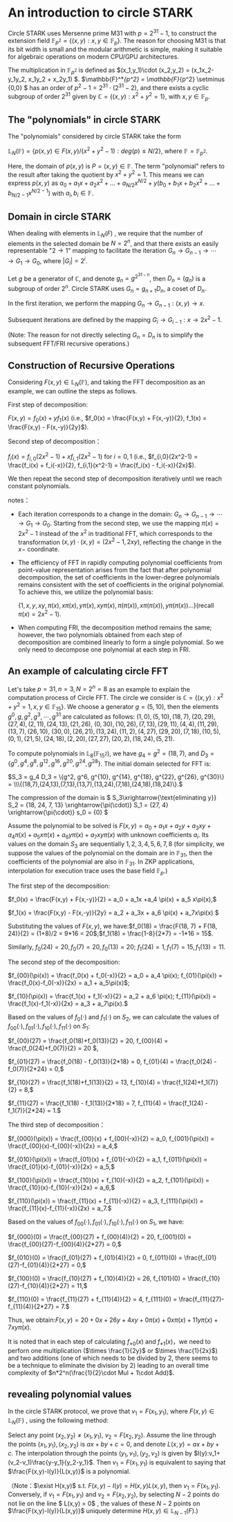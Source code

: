 # An introduction to circle STARK 

Circle STARK uses Mersenne prime M31 with $p = 2^{31} - 1$, to construct the extension field $\mathbb{F}_{p^2} = \{(x,y): x,y \in \mathbb{F}_p\}$. The reason for choosing M31 is that its bit width is small and the modular arithmetic is simple, making it suitable for algebraic operations on modern CPU/GPU architectures.

The multiplication in $\mathbb{F}_{p^2}$ is defined as $(x_1,y_1)\cdot (x_2,y_2) = (x_1x_2-y_1y_2, x_1y_2 + x_2y_1) $.  $\mathbb{F}^*_{p^2} = \mathbb{F}_{p^2}  \setminus \{0,0\} $ has an order of $p^2 - 1 = 2^{31}\cdot (2^{31}-2)$, and there exists a cyclic subgroup of order $2^{31}$ given by $\mathbb{C} = \{(x,y): x^2 + y^2 = 1\}$, with $x,y \in \mathbb{F}_p$.

## The "polynomials" in circle STARK

The "polynomials" considered by circle STARK take the form

$\mathbb{L}_N(\mathbb{F}) = \{p(x,y) \in F(x,y) /(x^2 + y^2 -1) : deg(p) \leq N/2\},$ where $\mathbb{F}= \mathbb{F}_{p^2}$.

Here, the domain of $p(x,y)$ is $P= (x,y) \in \mathbb{F}$. The term "polynomial" refers to the result after taking the quotient by $x^2+y^2=1$. This means we can express $p(x,y)$ as $a_0 + a_1 x + a_2 x^2 + ... + a_{N/2}x^{N/2} + y(b_0 + b_1 x + b_2 x^2 + ... + b_{N/2-1}x^{N/2-1})$ with $a_i, b_i \in \mathbb{F}$.

## Domain in circle STARK

When dealing with elements in $\mathbb{L}_N(F)$ , we require that the number of elements in the selected domain be $N=2^n$, and that there exists an easily representable "$2\rightarrow 1$" mapping to facilitate the iteration $G_n \rightarrow G_{n-1} \rightarrow   \cdots \rightarrow G_1 \rightarrow G_0$, where $|G_i| = 2^i$. 

Let $g$ be a generator of $\mathbb{C}$, and denote $g_n = g^{2^{31-n}}$, then $D_n = (g_n)$ is a subgroup of order $2^{n}$. Circle STARK uses $G_n = g_{n+1} D_{n}$, a coset of $D_n$. 

In the first iteration, we perform the mapping $G_n \rightarrow G_{n-1} : (x,y) \rightarrow x$.

Subsequent iterations are defined by the mapping  $G_i \rightarrow G_{i-1}: x \rightarrow 2x^2-1$.

 (Note: The reason for not directly selecting $G_n = D_n$ is to simplify the subsequent FFT/FRI recursive operations.)

## Construction of Recursive Operations

Considering $F(x,y) \in  \mathbb{L}_N(\mathbb{F})$, and taking the FFT decomposition as an example, we can outline the steps as follows.

First step of decomposition: 

$F(x,y) = f_0(x) + y f_1(x)$ (i.e.,  $f_0(x) = \frac{F(x,y) + F(x,-y)}{2}, f_1(x) = \frac{F(x,y) - F(x,-y)}{2y}$).

Second step of decomposition：

$f_i(x) = f_{i,0}(2x^2-1) + xf_{i,1}(2x^2-1)$ for $i = 0, 1$ (i.e., $f_{i,0}(2x^2-1) = \frac{f_i(x) + f_i(-x)}{2}, f_{i,1}(x^2-1) = \frac{f_i(x) - f_i(-x)}{2x}$).

We then repeat the second step of decomposition iteratively until we reach constant polynomials.

notes：

- Each iteration corresponds to a change in the domain:  $G_n \rightarrow G_{n-1} \rightarrow   \cdots \rightarrow G_1 \rightarrow G_0$. Starting from the second step, we use the mapping $\pi(x) = 2x^2-1$ instead of the $x^2$ in traditional FFT, which corresponds to the transformation $(x,y)\cdot (x,y) = (2x^2-1, 2xy)$, reflecting the change in the $x-$ coordinate. 

- The efficiency of FFT in rapidly computing polynomial coefficients from point-value representation arises from the fact that after polynomial decomposition, the set of coefficients in the lower-degree polynomials remains consistent with the set of coefficients in the original polynomial. To achieve this, we utilize the polynomial basis:

  $\{1,x,y,xy,\pi(x),x\pi(x),y\pi(x),xy\pi(x),\pi(\pi(x)),x\pi(\pi(x)),y\pi(\pi(x))...\}$(recall $\pi(x) = 2x^2 - 1$).

- When computing FRI, the decomposition method remains the same; however, the two polynomials obtained from each step of decomposition are combined linearly to form a single polynomial. So we only need to decompose one polynomial at each step in FRI. 

## An example of calculating circle FFT

Let's take $p = 31, n = 3, N = 2^n = 8$ as an example to explain the computation process of Circle FFT. The circle we consider is $\mathbb{C} = \{(x,y): x^2 + y^2 = 1, x,y \in \mathbb{F}_{15}\}$. We choose a generator $g = (5, 10)$, then the elements $g^0, g, g^2, g^3, \cdots, g^{31}$ are calculated as follows: $(1,0),(5,10),(18,7),(20,29),(27,4),(2,11),(24,13),(21,26),$ $(0,30),(10,26),(7,13),(29,11),(4,4),(11,29),(13,7),(26,10),$ $(30,0),(26,21),(13,24),(11,2),(4,27),(29,20),(7,18),(10,5),$ $(0,1),(21,5),(24,18),(2,20),(27,27),(20,2),(18,24),(5,21)$.

To compute polynomials in $\mathbb{L}_8(\mathbb{F}_{15^2})$, we have  $g_4 = g^2 = (18,7)$, and  $D_3 = \{g^0,g^4,g^8,g^{12},g^{16},g^{20},g^{24},g^{28} \}$. The initial domain selected for FFT is:

$S_3 = g_4 D_3 = \{g^2, g^6, g^{10}, g^{14}, g^{18}, g^{22}, g^{26}, g^{30}\} = \\\{(18,7),(24,13),(7,13),(13,7),(13,24),(7,18),(24,18),(18,24)\}.$

The compression of the domain is $ S_3\xrightarrow{\text{eliminating y}} S_2 = \{18, 24, 7, 13\} \xrightarrow{\pi(\cdot)} S_1 = \{27, 4\} \xrightarrow{\pi(\cdot)} s_0 = \{0\}  $

Assume the polynomial to be solved is  $F(x,y) = a_0 + a_1 x + a_2 y + a_3 xy + a_4\pi(x) + a_5x\pi(x) + a_6y\pi(x) + a_7xy\pi(x)$ with unknown coefficients $a_i$.   Its values on the domain $S_3$ are sequentially $1,2,3,4,5,6,7,8$ (for simplicity, we suppose the values of the polynomial on the domain are in $\mathbb{F}_{31}$, then the coefficients of the polynomial are also in $\mathbb{F}_{31}$. In ZKP applications, interpolation for execution trace uses the base field $\mathbb{F}_p$.)

The first step of the decomposition:

$f_0(x) = \frac{F(x,y) + F(x,-y)}{2} = a_0 + a_1x +a_4 \pi(x) + a_5 x\pi(x),$

$f_1(x) = \frac{F(x,y) - F(x,-y)}{2y} = a_2 + a_3x + a_6 \pi(x) + a_7x\pi(x) $

Substituting the values of  $F(x,y)$, we have:$f_0(18) = \frac{F(18, 7) + F(18, 24)}{2} = (1+8)/2 = 9*16 = 20$;$f_1(18) = \frac{1-8}{2*7} = -1*16 = 15$.

Similarly, $f_0(24) = 20 , f_0(7) = 20, f_0(13) = 20;$ $f_1(24) = 1, f_1(7) = 15 , f_1(13) = 11$.

The second step of the decomposition:

$f_{00}(\pi(x)) = \frac{f_0(x) + f_0(-x)}{2} = a_0 + a_4 \pi(x); f_{01}(\pi(x)) = \frac{f_0(x)-f_0(-x)}{2x} = a_1 + a_5\pi(x)$;

$f_{10}(\pi(x)) = \frac{f_1(x) + f_1(-x)}{2} = a_2 + a_6 \pi(x); f_{11}(\pi(x)) = \frac{f_1(x)-f_1(-x)}{2x} = a_3 + a_7\pi(x).$

Based on the values of $f_0(\cdot)$  and $f_1(\cdot)$ on $S_2$, we can calculate the values of $f_{00}(\cdot), f_{01}(\cdot), f_{10}(\cdot), f_{11}(\cdot)$ on $S_1$:

$f_{00}(27) = \frac{f_0(18)+f_0(13)}{2} = 20, f_{00}(4) = \frac{f_0(24)+f_0(7)}{2} = 20 $,

$f_{01}(27) = \frac{f_0(18) - f_0(13)}{2*18} = 0, f_{01}(4) = \frac{f_0(24) - f_0(7)}{2*24} = 0,$

$f_{10}(27) = \frac{f_1(18)+f_1(13)}{2} = 13, f_{10}(4) = \frac{f_1(24)+f_1(7)}{2} = 8,$

$f_{11}(27) = \frac{f_1(18) - f_1(13)}{2*18} = 7, f_{11}(4) = \frac{f_1(24) - f_1(7)}{2*24} = 1.$

 The third step of decomposition：

$f_{000}(\pi(x)) = \frac{f_{00}(x) + f_{00}(-x)}{2} = a_0, f_{001}(\pi(x)) = \frac{f_{00}(x)-f_{00}(-x)}{2x} = a_4,$

$f_{010}(\pi(x)) = \frac{f_{01}(x) + f_{01}(-x)}{2} = a_1, f_{011}(\pi(x)) = \frac{f_{01}(x)-f_{01}(-x)}{2x} = a_5,$

$f_{100}(\pi(x)) = \frac{f_{10}(x) + f_{10}(-x)}{2} = a_2, f_{101}(\pi(x)) = \frac{f_{10}(x)-f_{10}(-x)}{2x} = a_6,$

$f_{110}(\pi(x)) = \frac{f_{11}(x) + f_{11}(-x)}{2} = a_3, f_{111}(\pi(x)) = \frac{f_{11}(x)-f_{11}(-x)}{2x} = a_7.$

Based on the values of $f_{00}(\cdot), f_{01}(\cdot), f_{10}(\cdot), f_{11}(\cdot)$ on $S_1$, we have:

$f_{000}(0) = \frac{f_{00}(27) + f_{00}(4)}{2} = 20, f_{001}(0) = \frac{f_{00}(27)-f_{00}(4)}{2*27} = 0,$

$f_{010}(0) = \frac{f_{01}(27) + f_{01}(4)}{2} = 0, f_{011}(0) = \frac{f_{01}(27)-f_{01}(4)}{2*27} = 0,$

$f_{100}(0) = \frac{f_{10}(27) + f_{10}(4)}{2} = 26, f_{101}(0) = \frac{f_{10}(27)-f_{10}(4)}{2*27} = 11,$

$f_{110}(0) = \frac{f_{11}(27) + f_{11}(4)}{2} = 4, f_{111}(0) = \frac{f_{11}(27)-f_{11}(4)}{2*27} = 7.$

Thus, we obtain:$F(x,y) = 20 + 0 x + 26 y + 4 xy + 0 \pi(x) + 0 x\pi(x) + 11y\pi(x) + 7xy\pi(x).$

It is noted that in each step of calculating $f_{*0}(x)$ and $f_{*1}(x)$，we need to perforn one multiplication ($\times \frac{1}{2y}$ or $\times \frac{1}{2x}$) and two additions (one of which needs to be divided by 2, there seems to be a technique to eliminate the division by 2) leading to an overall time complexity of $n*2^n(\frac{1}{2}\cdot Mul + 1\cdot Add)$.

## revealing polynomial values 

In the circle STARK protocol, we prove that $v_1 = F(x_1,y_1)$, where  $F(x,y) \in \mathbb{L}_N(\mathbb{F})$ , using the following method:

Select any point  $(x_2,y_2) \neq (x_1,y_1)$, $v_2 = F(x_2,y_2)$. Assume the line through the points $(x_1,y_1), (x_2,y_2)$ is $ax+by+c = 0$, and denote $L(x,y) = ax+by+c$. The interpolation through the points $(y_1,v_1), (y_2,v_2)$ is given by $I(y):v_1+(v_2-v_1)\frac{y-y_1}{y_2-y_1}$. Then $v_1 = F(x_1,y_1)$ is equivalent to saying that  $\frac{F(x,y)-I(y)}{L(x,y)}$ is a polynomial. 

（Note：$\exist H(x,y)$ s.t. $F(x,y)-I(y) = H(x,y)L(x,y)$, then $v_1 = F(x_1,y_1)$. Conversely, if $v_1 = F(x_1,y_1)$ and $v_2 = F(x_2,y_2)$, by selecting $N-2$ points do not lie on the line $ L(x,y) = 0$ ,  the values of these $N-2$ points on $\frac{F(x,y)-I(y)}{L(x,y)}$ uniquely determine $H(x,y) \in \mathbb{L}_{N-1}(F)$.)
